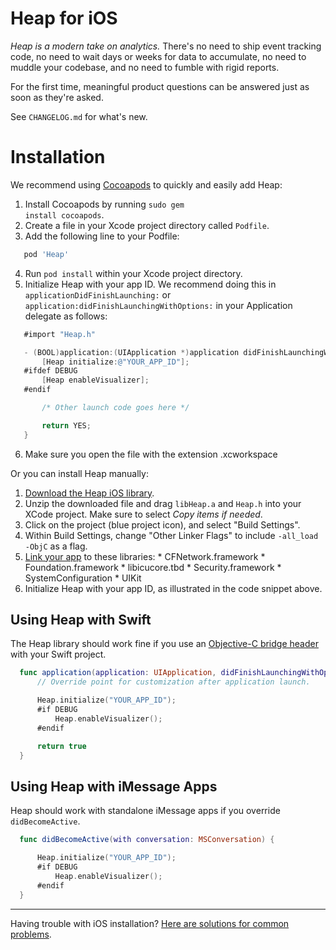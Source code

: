 # Heap for iOS

*Heap is a modern take on analytics.* There's no need to ship event tracking code, no need to wait days or weeks for data to accumulate, no need to muddle your codebase, and no need to fumble with rigid reports.

For the first time, meaningful product questions can be answered just as soon as they're asked.

See `CHANGELOG.md` for what's new.


# Installation

We recommend using <a href='http://cocoapods.org' target='_blank'>Cocoapods</a> to quickly and easily add Heap:

1. Install Cocoapods by running <code class='inline-code'>sudo gem install cocoapods</code>.
2. Create a file in your Xcode project directory called `Podfile`.
3. Add the following line to your Podfile:
  ```ruby
     pod 'Heap'
  ```
4. Run <code class='inline-code'>pod install</code> within your Xcode project directory.
5. Initialize Heap with your app ID. We recommend doing this in `applicationDidFinishLaunching:` or `application:didFinishLaunchingWithOptions:` in your Application delegate as follows:
  ```objectivec
     #import "Heap.h"

     - (BOOL)application:(UIApplication *)application didFinishLaunchingWithOptions:(NSDictionary *)launchOptions {
         [Heap initialize:@"YOUR_APP_ID"];
     #ifdef DEBUG
         [Heap enableVisualizer];
     #endif

         /* Other launch code goes here */

         return YES;
     }
  ```
6. Make sure you open the file with the extension .xcworkspace

Or you can install Heap manually:
  1. [Download the Heap iOS library](https://cdn.heapanalytics.com/ios/heap-ios-latest.zip).
  2. Unzip the downloaded file and drag `libHeap.a` and `Heap.h` into your XCode project. Make sure to select *Copy items if needed*.
  3. Click on the project (blue project icon), and select "Build Settings".
  4. Within Build Settings, change "Other Linker Flags" to include `-all_load -ObjC` as a flag.
  5. <a href='https://developer.apple.com/library/ios/recipes/xcode_help-project_editor/Articles/AddingaLibrarytoaTarget.html' target='_blank'>Link your app</a> to these libraries:
    * CFNetwork.framework
    * Foundation.framework
    * libicucore.tbd
    * Security.framework
    * SystemConfiguration
    * UIKit
  6. Initialize Heap with your app ID, as illustrated in the code snippet above.

## Using Heap with Swift

The Heap library should work fine if you use an [Objective-C bridge header](https://developer.apple.com/library/ios/documentation/Swift/Conceptual/BuildingCocoaApps/MixandMatch.html) with your Swift project.

  ```swift
    func application(application: UIApplication, didFinishLaunchingWithOptions launchOptions: [NSObject: AnyObject]?) -> Bool {
        // Override point for customization after application launch.

        Heap.initialize("YOUR_APP_ID");
        #if DEBUG
            Heap.enableVisualizer();
        #endif

        return true
    }
  ```

## Using Heap with iMessage Apps

Heap should work with standalone iMessage apps if you override `didBecomeActive`.

  ```swift
    func didBecomeActive(with conversation: MSConversation) {

        Heap.initialize("YOUR_APP_ID");
        #if DEBUG
            Heap.enableVisualizer();
        #endif
    }
  ```

---

Having trouble with iOS installation? [Here are solutions for common problems](https://docs.heapanalytics.com/docs/troubleshooting#section-ios-troublehooting).
